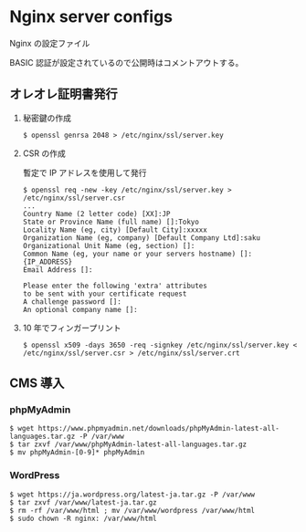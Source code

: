 # Nginx server configs

Nginx の設定ファイル

BASIC 認証が設定されているので公開時はコメントアウトする。

## オレオレ証明書発行

1. 秘密鍵の作成

   ```shell
   $ openssl genrsa 2048 > /etc/nginx/ssl/server.key
   ```

1. CSR の作成

   暫定で IP アドレスを使用して発行

   ```shell
   $ openssl req -new -key /etc/nginx/ssl/server.key > /etc/nginx/ssl/server.csr
   ...
   Country Name (2 letter code) [XX]:JP
   State or Province Name (full name) []:Tokyo
   Locality Name (eg, city) [Default City]:xxxxx
   Organization Name (eg, company) [Default Company Ltd]:saku
   Organizational Unit Name (eg, section) []:
   Common Name (eg, your name or your servers hostname) []:{IP_ADDRESS}
   Email Address []:

   Please enter the following 'extra' attributes
   to be sent with your certificate request
   A challenge password []:
   An optional company name []:
   ```

1. 10 年でフィンガープリント

   ```shell
   $ openssl x509 -days 3650 -req -signkey /etc/nginx/ssl/server.key < /etc/nginx/ssl/server.csr > /etc/nginx/ssl/server.crt
   ```

## CMS 導入

### phpMyAdmin

```shell
$ wget https://www.phpmyadmin.net/downloads/phpMyAdmin-latest-all-languages.tar.gz -P /var/www
$ tar zxvf /var/www/phpMyAdmin-latest-all-languages.tar.gz
$ mv phpMyAdmin-[0-9]* phpMyAdmin
```

### WordPress

```shell
$ wget https://ja.wordpress.org/latest-ja.tar.gz -P /var/www
$ tar zxvf /var/www/latest-ja.tar.gz
$ rm -rf /var/www/html ; mv /var/www/wordpress /var/www/html
$ sudo chown -R nginx: /var/www/html
```
